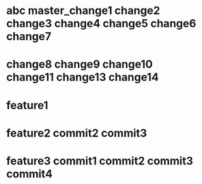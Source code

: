 # abc  master_change1  change2 change3  change4 change5 change6 change7
# change8 change9 change10 change11 change13 change14

# feature1

# feature2  commit2 commit3

# feature3  commit1 commit2 commit3 commit4